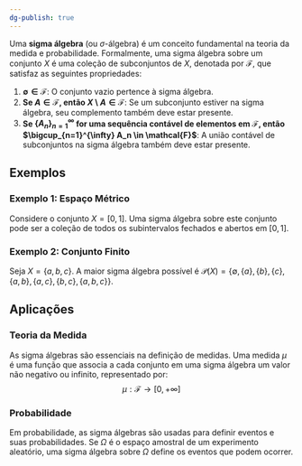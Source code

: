 ```yaml
---
dg-publish: true
---
```


Uma **sigma álgebra** (ou $\sigma$-álgebra) é um conceito fundamental na teoria da medida e probabilidade. Formalmente, uma sigma álgebra sobre um conjunto $X$ é uma coleção de subconjuntos de $X$, denotada por $\mathcal{F}$, que satisfaz as seguintes propriedades:

1. **$\emptyset \in \mathcal{F}$**: O conjunto vazio pertence à sigma álgebra.
2. **Se $A \in \mathcal{F}$, então $X \setminus A \in \mathcal{F}$**: Se um subconjunto estiver na sigma álgebra, seu complemento também deve estar presente.
3. **Se $\{A_n\}_{n=1}^{\infty}$ for uma sequência contável de elementos em $\mathcal{F}$, então $\bigcup_{n=1}^{\infty} A_n \in \mathcal{F}$**: A união contável de subconjuntos na sigma álgebra também deve estar presente.

## Exemplos

### Exemplo 1: Espaço Métrico

Considere o conjunto $X = [0, 1]$. Uma sigma álgebra sobre este conjunto pode ser a coleção de todos os subintervalos fechados e abertos em $[0, 1]$.

### Exemplo 2: Conjunto Finito

Seja $X = \{a, b, c\}$. A maior sigma álgebra possível é $\mathcal{P}(X) = \{\emptyset, \{a\}, \{b\}, \{c\}, \{a, b\}, \{a, c\}, \{b, c\}, \{a, b, c\}\}$.

## Aplicações

### Teoria da Medida

As sigma álgebras são essenciais na definição de medidas. Uma medida $\mu$ é uma função que associa a cada conjunto em uma sigma álgebra um valor não negativo ou infinito, representado por:
$$
\mu: \mathcal{F} \to [0, +\infty]
$$
### Probabilidade

Em probabilidade, as sigma álgebras são usadas para definir eventos e suas probabilidades. Se $\Omega$ é o espaço amostral de um experimento aleatório, uma sigma álgebra sobre $\Omega$ define os eventos que podem ocorrer.
